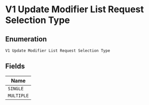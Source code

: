 
# V1 Update Modifier List Request Selection Type

## Enumeration

`V1 Update Modifier List Request Selection Type`

## Fields

| Name |
|  --- |
| `SINGLE` |
| `MULTIPLE` |

